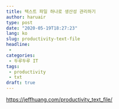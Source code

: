 ```yaml
---
title: 텍스트 파일 하나로 생산성 관리하기
author: haruair
type: post
date: "2020-05-19T18:27:23"
lang: ko
slug: productivity-text-file
headline:
 - 
categories:
 - 두루두루 IT
tags:
 - productivity
 - txt
draft: true
---
```


https://jeffhuang.com/productivity_text_file/